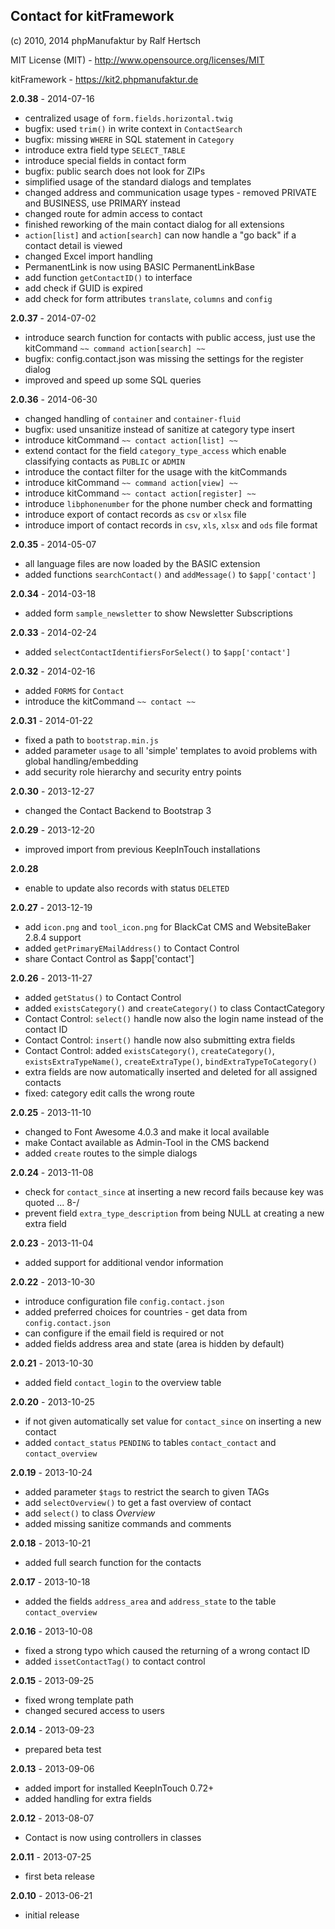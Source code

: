 ## Contact for kitFramework ##

(c) 2010, 2014 phpManufaktur by Ralf Hertsch

MIT License (MIT) - <http://www.opensource.org/licenses/MIT>

kitFramework - <https://kit2.phpmanufaktur.de>

**2.0.38** - 2014-07-16

* centralized usage of `form.fields.horizontal.twig`
* bugfix: used `trim()` in write context in `ContactSearch`
* bugfix: missing `WHERE` in SQL statement in `Category`
* introduce extra field type `SELECT_TABLE`
* introduce special fields in contact form
* bugfix: public search does not look for ZIPs
* simplified usage of the standard dialogs and templates
* changed address and communication usage types - removed PRIVATE and BUSINESS, use PRIMARY instead
* changed route for admin access to contact
* finished reworking of the main contact dialog for all extensions
* `action[list]` and `action[search]` can now handle a "go back" if a contact detail is viewed
* changed Excel import handling
* PermanentLink is now using BASIC PermanentLinkBase
* add function `getContactID()` to interface
* add check if GUID is expired
* add check for form attributes `translate`, `columns` and `config`

**2.0.37** - 2014-07-02

* introduce search function for contacts with public access, just use the kitCommand `~~ command action[search] ~~`
* bugfix: config.contact.json was missing the settings for the register dialog
* improved and speed up some SQL queries

**2.0.36** - 2014-06-30

* changed handling of `container` and `container-fluid`
* bugfix: used unsanitize instead of sanitize at category type insert
* introduce kitCommand `~~ contact action[list] ~~`
* extend contact for the field `category_type_access` which enable classifying contacts as `PUBLIC` or `ADMIN`
* introduce the contact filter for the usage with the kitCommands
* introduce kitCommand `~~ command action[view] ~~`
* introduce kitCommand `~~ contact action[register] ~~`
* introduce `libphonenumber` for the phone number check and formatting
* introduce export of contact records as `csv` or `xlsx` file
* introduce import of contact records in `csv`, `xls`, `xlsx` and `ods` file format

**2.0.35** - 2014-05-07

* all language files are now loaded by the BASIC extension
* added functions `searchContact()` and  `addMessage()` to `$app['contact']`

**2.0.34** - 2014-03-18

* added form `sample_newsletter` to show Newsletter Subscriptions

**2.0.33** - 2014-02-24

* added `selectContactIdentifiersForSelect()` to `$app['contact']`

**2.0.32** - 2014-02-16

* added `FORMS` for `Contact`
* introduce the kitCommand `~~ contact ~~` 

**2.0.31** - 2014-01-22

* fixed a path to `bootstrap.min.js`
* added parameter `usage` to all 'simple' templates to avoid problems with global handling/embedding
* add security role hierarchy and security entry points 

**2.0.30** - 2013-12-27

* changed the Contact Backend to Bootstrap 3 

**2.0.29** - 2013-12-20

* improved import from previous KeepInTouch installations

**2.0.28**

* enable to update also records with status `DELETED`

**2.0.27** - 2013-12-19

* add `icon.png` and `tool_icon.png` for BlackCat CMS and WebsiteBaker 2.8.4 support
* added `getPrimaryEMailAddress()` to Contact Control
* share Contact Control as $app['contact']

**2.0.26** - 2013-11-27

* added `getStatus()` to Contact Control
* added `existsCategory()` and `createCategory()` to class ContactCategory
* Contact Control: `select()` handle now also the login name instead of the contact ID
* Contact Control: `insert()` handle now also submitting extra fields
* Contact Control: added `existsCategory()`, `createCategory()`, `existsExtraTypeName()`, `createExtraType()`, `bindExtraTypeToCategory()`
* extra fields are now automatically inserted and deleted for all assigned contacts
* fixed: category edit calls the wrong route

**2.0.25** - 2013-11-10

* changed to Font Awesome 4.0.3 and make it local available
* make Contact available as Admin-Tool in the CMS backend
* added `create` routes to the simple dialogs

**2.0.24** - 2013-11-08

* check for `contact_since` at inserting a new record fails because key was quoted ... 8-/
* prevent field `extra_type_description` from being NULL at creating a new extra field

**2.0.23** - 2013-11-04

* added support for additional vendor information

**2.0.22** - 2013-10-30

* introduce configuration file `config.contact.json`
* added preferred choices for countries - get data from `config.contact.json`
* can configure if the email field is required or not
* added fields address area and state (area is hidden by default)

**2.0.21** - 2013-10-30

* added field `contact_login` to the overview table

**2.0.20** - 2013-10-25

* if not given automatically set value for `contact_since` on inserting a new contact
* added `contact_status` `PENDING` to tables `contact_contact` and `contact_overview`

**2.0.19** - 2013-10-24

* added parameter `$tags` to restrict the search to given TAGs
* add `selectOverview()` to get a fast overview of contact
* add `select()` to class *Overview*
* added missing sanitize commands and comments

**2.0.18** - 2013-10-21

* added full search function for the contacts

**2.0.17** - 2013-10-18

* added the fields `address_area` and `address_state` to the table `contact_overview`

**2.0.16** - 2013-10-08

* fixed a strong typo which caused the returning of a wrong contact ID 
* added `issetContactTag()` to contact control 

**2.0.15** - 2013-09-25

* fixed wrong template path
* changed secured access to users

**2.0.14** - 2013-09-23

* prepared beta test

**2.0.13** - 2013-09-06

* added import for installed KeepInTouch 0.72+
* added handling for extra fields

**2.0.12** - 2013-08-07

* Contact is now using controllers in classes

**2.0.11** - 2013-07-25

* first beta release

**2.0.10** - 2013-06-21

* initial release
